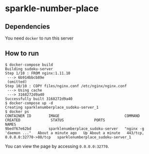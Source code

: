 # sparkle-number-place

## Dependencies
You need `docker` to run this server

## How to run
```
$ docker-compose build
Building sudoku-server
Step 1/10 : FROM nginx:1.11.10
 ---> 6b914bbcb89e
 (omitted)
Step 10/10 : COPY files/nginx.conf /etc/nginx/nginx.conf
 ---> Using cache
 ---> 3168272d9a40
Successfully built 3168272d9a40
$ docker-compose up -d
Creating sparklenumberplace_sudoku-server_1
$ docker ps
CONTAINER ID        IMAGE                              COMMAND                  CREATED              STATUS              PORTS                            NAMES
9bedf67e62bd        sparklenumberplace_sudoku-server   "nginx -g 'daemon ..."   About a minute ago   Up About a minute   443/tcp, 0.0.0.0:32770->80/tcp   sparklenumberplace_sudoku-server_1

```
You can view the page by accessing `0.0.0.0:32770`.